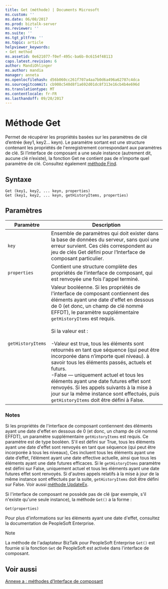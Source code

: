 ```yaml
---
title: Get (méthode) | Documents Microsoft
ms.custom: ''
ms.date: 06/08/2017
ms.prod: biztalk-server
ms.reviewer: ''
ms.suite: ''
ms.tgt_pltfrm: ''
ms.topic: article
helpviewer_keywords:
- Get method
ms.assetid: 0e621077-f0ef-495c-ba6b-0c6154f48113
caps.latest.revision: 6
author: MandiOhlinger
ms.author: mandia
manager: anneta
ms.openlocfilehash: d56b060cc261f707a4aa7b0d6a496a62707c4dca
ms.sourcegitcommit: cb908c540d8f1a692d01dc8f313e16cb4b4e696d
ms.translationtype: MT
ms.contentlocale: fr-FR
ms.lasthandoff: 09/20/2017
---
```

# <a name="get-method"></a>Méthode Get
Permet de récupérer les propriétés basées sur les paramètres de clé d’entrée (key1, key2... keyn). Le paramètre sortant est une structure contenant les propriétés de l'enregistrement correspondant aux paramètres de clé. Si l’interface de composant a une seule instance (autrement dit, aucune clé n’existe), la fonction Get ne contient pas de n’importe quel paramètre de clé. Consultez également [méthode Find](../core/find-method.md).  
  
## <a name="syntax"></a>Syntaxe  
  
```  
Get (key1, key2, ... keyn, properties)  
Get (key1, key2, ... keyn, getHistoryItems, properties)  
```  
  
## <a name="parameters"></a>Paramètres  
  
|Paramètre| Description|  
|---------------|-----------------|  
|`key`|Ensemble de paramètres qui doit exister dans la base de données du serveur, sans quoi une erreur survient. Ces clés correspondent au jeu de clés Get défini pour l’Interface de composant particulier.|  
|`properties`|Contient une structure complète des propriétés de l'interface de composant, qui est renvoyée une fois l'appel terminé.|  
|`getHistoryItems`|Valeur booléenne. Si les propriétés de l'interface de composant contiennent des éléments ayant une date d'effet en dessous de 0 (et donc, un champ de clé nommé EFFDT), le paramètre supplémentaire `getHistoryItems` est requis.<br /><br /> Si la valeur est :<br /><br /> -Valeur est true, tous les éléments sont retournés en tant que séquence (qui peut être incorporée dans n’importe quel niveau). à savoir tous les éléments passés, actuels et futurs.<br />-False — uniquement actuel et tous les éléments ayant une date futures effet sont renvoyés. Si les appels suivants à la mise à jour sur la même instance sont effectués, puis `getHistoryItems` doit être défini à False.|  
  
### <a name="remarks"></a>Notes  
 Si les propriétés de l'interface de composant contiennent des éléments ayant une date d'effet en dessous de 0 (et donc, un champ de clé nommé EFFDT), un paramètre supplémentaire `getHistoryItems` est requis. Ce paramètre est de type booléen. S'il est défini sur True, tous les éléments ayant une date d'effet sont renvoyés en tant que séquence (qui peut être incorporée à tous les niveaux), Ces incluent tous les éléments ayant une date d’effet, l’élément ayant une date effective actuelle, ainsi que tous les éléments ayant une date futures efficaces. Si le `getHistoryItems` paramètre est défini sur False, uniquement actuel et tous les éléments ayant une date futures effet sont renvoyés. Si d'autres appels relatifs à la mise à jour de la même instance sont effectués par la suite, `getHistoryItems` doit être défini sur False. Voir aussi [méthode UpdateEx](../core/updateex-method.md).  
  
 Si l'interface de composant ne possède pas de clé (par exemple, s'il n'existe qu'une seule instance), la méthode `Get()` a la forme :  
  
```  
Get(properties)  
```  
  
 Pour plus d'informations sur les éléments ayant une date d'effet, consultez la documentation de PeopleSoft Enterprise.  
  
> [!NOTE]
>  La méthode de l'adaptateur BizTalk pour PeopleSoft Enterprise `Get()` est fournie si la fonction `Get` de PeopleSoft est activée dans l'interface de composant.  
  
## <a name="see-also"></a>Voir aussi  
 [Annexe a : méthodes d’Interface de composant](../core/appendix-a-component-interface-methods.md)
